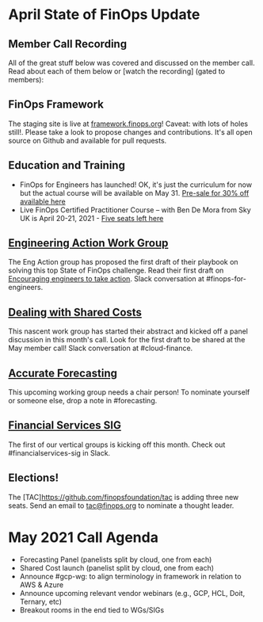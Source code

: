 # April State of FinOps Update

## Member Call Recording

All of the great stuff below was covered and discussed on the member call. Read about each of them below or [watch the recording] (gated to members): 

## FinOps Framework

The staging site is live at [framework.finops.org](https://framework.finops.org)! Caveat: with lots of holes still!. Please take a look to propose changes and contributions. It's all open source on Github and available for pull requests.

## Education and Training

- FinOps for Engineers has launched! OK, it's just the curriculum for now but the actual course will be available on May 31. [Pre-sale for 30% off available here](https://www.eventbrite.com/e/finops-for-engineering-training-self-paced-course-course-pre-sale-tickets-149961353445)
- Live FinOps Certified Practitioner Course – with Ben De Mora from Sky UK is April 20-21, 2021 - [Five seats left here](https://www.eventbrite.com/e/finops-certified-practitioner-course-w-ben-sky-uk-tickets-145114638791)

## [Engineering Action Work Group](https://framework.finops.org/challenges/encouraging-engineers-to-take-action/)

The Eng Action group has proposed the first draft of their playbook on solving this top State of FinOps challenge. Read their first draft on [Encouraging engineers to take action](https://framework.finops.org/challenges/encouraging-engineers-to-take-action/). Slack conversation at #finops-for-engineers.

## [Dealing with Shared Costs](https://framework.finops.org/challenges/identifying-shared-costs/)

This nascent work group has started their abstract and kicked off a panel discussion in this month's call. Look for the first draft to be shared at the May member call! Slack conversation at #cloud-finance.

## [Accurate Forecasting](https://framework.finops.org/challenges/accurate-forecasts/)

This upcoming working group needs a chair person! To nominate yourself or someone else, drop a note in #forecasting.

## [Financial Services SIG](#)

The first of our vertical groups is kicking off this month. Check out #financialservices-sig in Slack.

## Elections!

The [TAC]https://github.com/finopsfoundation/tac is adding three new seats. Send an email to tac@finops.org to nominate a thought leader.

# May 2021 Call Agenda

- Forecasting Panel (panelists split by cloud, one from each)
- Shared Cost launch (panelist split by cloud, one from each)
- Announce #gcp-wg: to align terminology in framework in relation to AWS & Azure
- Announce upcoming relevant vendor webinars (e.g., GCP, HCL, Doit, Ternary, etc)
- Breakout rooms in the end tied to WGs/SIGs
